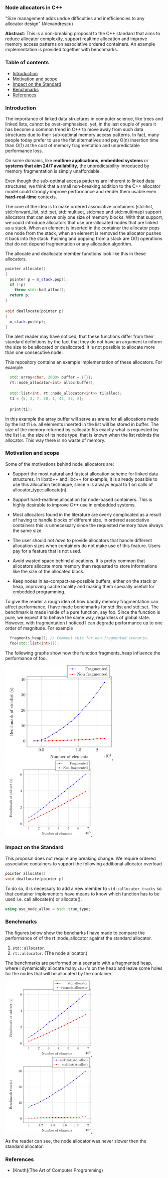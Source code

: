 ### Node allocators in C++

"Size management adds undue difficulties and inefficiencies to
any allocator design" (Alexandrescu)

**Abstract**: This is a non-breaking proposal to the C++ standard
that aims to reduce allocator complexity, support realtime
allocation and improve memory access patterns on associative
ordered containers. An example implementation is provided
together with benchmarks.

### Table of contents

* [Introduction](#Introduction)
* [Motivation and scope](#Motivation-and-scope)
* [Impact on the Standard](#Impact-on-the-standard)
* [Benchmarks](#Benchmarks)
* [References](#References)

### Introduction

The importance of linked data structures in computer science,
like trees and linked lists, cannot be over-emphasised, yet, in
the last couple of years it has become a common trend in C++ to
move away from such data structures due to their sub-optimal
memory access patterns.  In fact, many people today prefer to use
the flat alternatives and pay O(n) insertion time than O(1) at
the cost of memory fragmentation and unpredictable performance
loss.

On some domains, like **realtime applications**, **embedded
systems** or **systems that aim 24/7 availability**, the
unpredictability introduced by memory fragmentation is simply
unaffordable.

Even though the sub-optimal access patterns are inherent to
linked data structures, we think that a small non-breaking
addition to the C++ allocator model could strongly improve
performance and render them usable even **hard-real-time**
contexts.

The core of the idea is to make ordered associative containers
(std::list, std::forward_list, std::set, std::multiset, std::map
and std::multimap) support allocators that can serve only one size
of memory blocks.  With that support, we could introduce
allocators that use pre-allocated nodes that are linked as a
stack. When an element is inserted in the container the allocator
pops one node from the stack, when an element is removed the
allocator pushes it back into the stack.  Pushing and popping
from a stack are O(1) operations that do not depend
fragmentation or any allocation algorithm.

The allocate and deallocate member functions look like this in
these allocators.

```c++
pointer allocate()
{
  pointer p = m_stack.pop(); 
  if (!p)
    throw std::bad_alloc();
  return p; 
}

void deallocate(pointer p)
{
  m_stack.push(p);
}
```
The alert reader may have noticed, that these functions differ
from their standard definitions by the fact that they do not have
an argument to inform the size to be allocated or deallocated. It
is not possible to allocate more than one consecutive node.

This repository contains an example implementation of these
allocators. For example

```c++
  std::array<char, 2000> buffer = {{}};
  rt::node_allocator<int> alloc(buffer);

  std::list<int, rt::node_allocator<int>> t1(alloc);
  t1 = {5, 3, 7, 20, 1, 44, 22, 8};

  print(t1);
```

In this example the array buffer will serve as arena for all
allocations made by the list t1 i.e. all elements inserted in the
list will be stored in buffer. The size of the memory returned by
::allocate fits exactly what is requested by the list i.e. the
size of its node type, that is known when the list rebinds the
allocator.  This way there is no waste of memory.

### Motivation and scope

Some of the motivations behind node_allocators are:

* Support the most natural and fastest allocation scheme for
  linked data structures. In libstd++ and libc++ for example, it
  is already possible to use this allocation technique, since n
  is always equal to 1 on calls of allocator_type::allocate(n).

* Support hard-realtime allocation for node-based containers.
  This is highly desirable to improve C++ use in embedded
  systems.

* Most allocators found in the literature are overly complicated
  as a result of having to handle blocks of different size. In
  ordered associative containers this is unnecessary since the
  requested memory have always the same size.

* The user should not *have to* provide allocators that
  handle different allocation sizes when containers do not make
  use of this feature. Users pay for a feature that is not used.

* Avoid wasted space behind allocations. It is pretty common that
  allocators allocate more memory than requested to store
  informations like the size of the allocated block.

* Keep nodes in as-compact-as-possible buffers, either on the
  stack or heap, improving cache locality and making them
  specially usefull for embedded programming.

To give the reader a rough idea of how baddly memory
fragmentation can affect performance, I have made benchmarks for
std::list and std::set. The benchmark is made inside of a pure
function, say foo. Since the function is pure, we expect it to
behave the same way, regardless of global state. However, with
fragmentation I noticed I can degrade performance up to one
order of magnitude. For example

```c++
  fragments_heap(); // Comment this for non-fragmented scenario.
  foo(std::list<int>());
```
The following graphs show how the function fragments_heap
influence the performance of foo.

![std::list fragmentation](fig/list_frag_effect.png),
![std::set fragmentation](fig/set_frag_effect.png),

### Impact on the Standard

This proposal does not require any breaking change. We require
ordered associative containers to support the following
additional allocator overload
```c++
pointer allocate()
void deallocate(pointer p)
```
To do so, it is necessary to add a new member to
```std::allocator_traits``` so that container implementors have means
to know which function has to be used i.e. call allocate(n) or
allocate().

```c++
using use_node_alloc = std::true_type;
```

### Benchmarks

The figures below show the bencharks I have made to compare the
performance of of the rt::node_allocator against the standard
allocator.

  1. `std::allocator`.
  2. `rt::allocator`. (The node allocator.)

The benchmarks are performed on a scenario with a fragmented
heap, where I dynamically allocate many `char`'s on the heap
and leave some holes for the nodes that will be allocated by
the container. 

![std::set benchmark](fig/std_set_bench.png),
![std::list benchmark](fig/std_list_bench.png),

As the reader can see, the node allocator was never slower
then the standard allocator.

### References

* [Knuth](The Art of Computer Programming)

